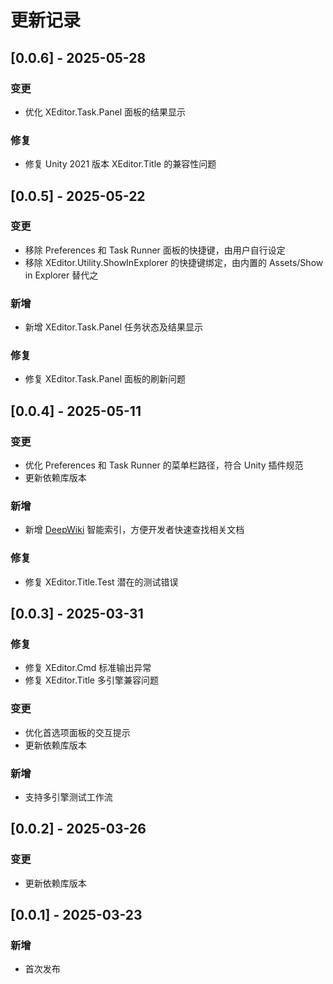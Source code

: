 # 更新记录

## [0.0.6] - 2025-05-28
### 变更
- 优化 XEditor.Task.Panel 面板的结果显示

### 修复
- 修复 Unity 2021 版本 XEditor.Title 的兼容性问题

## [0.0.5] - 2025-05-22
### 变更
- 移除 Preferences 和 Task Runner 面板的快捷键，由用户自行设定
- 移除 XEditor.Utility.ShowInExplorer 的快捷键绑定，由内置的 Assets/Show in Explorer 替代之

### 新增
- 新增 XEditor.Task.Panel 任务状态及结果显示

### 修复
- 修复 XEditor.Task.Panel 面板的刷新问题

## [0.0.4] - 2025-05-11
### 变更
- 优化 Preferences 和 Task Runner 的菜单栏路径，符合 Unity 插件规范
- 更新依赖库版本

### 新增
- 新增 [DeepWiki](https://deepwiki.com) 智能索引，方便开发者快速查找相关文档

### 修复
- 修复 XEditor.Title.Test 潜在的测试错误

## [0.0.3] - 2025-03-31
### 修复
- 修复 XEditor.Cmd 标准输出异常
- 修复 XEditor.Title 多引擎兼容问题

### 变更
- 优化首选项面板的交互提示
- 更新依赖库版本

### 新增
- 支持多引擎测试工作流

## [0.0.2] - 2025-03-26
### 变更
- 更新依赖库版本

## [0.0.1] - 2025-03-23
### 新增
- 首次发布
